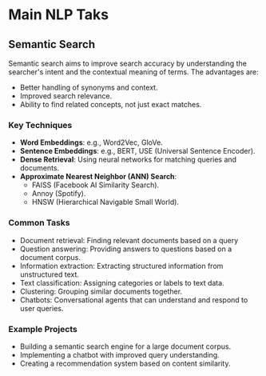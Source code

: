 # Main NLP Taks

## Semantic Search

Semantic search aims to improve search accuracy by understanding the searcher's intent and the contextual meaning of terms. The advantages are:

- Better handling of synonyms and context.
- Improved search relevance.
- Ability to find related concepts, not just exact matches.

### Key Techniques

- **Word Embeddings**: e.g., Word2Vec, GloVe.
- **Sentence Embeddings**: e.g., BERT, USE (Universal Sentence Encoder).
- **Dense Retrieval**: Using neural networks for matching queries and documents.
- **Approximate Nearest Neighbor (ANN) Search**:
  - FAISS (Facebook AI Similarity Search).
  - Annoy (Spotify).
  - HNSW (Hierarchical Navigable Small World).

### Common Tasks

- Document retrieval: Finding relevant documents based on a query
- Question answering: Providing answers to questions based on a document corpus.
- Information extraction: Extracting structured information from unstructured text.
- Text classification: Assigning categories or labels to text data.
- Clustering: Grouping similar documents together.
- Chatbots: Conversational agents that can understand and respond to user queries.

### Example Projects

- Building a semantic search engine for a large document corpus.
- Implementing a chatbot with improved query understanding.
- Creating a recommendation system based on content similarity.

